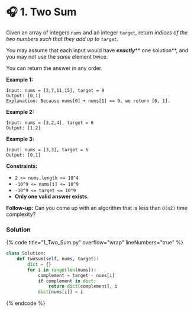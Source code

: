 # 🎧 1. Two Sum

Given an array of integers `nums` and an integer `target`, return _indices of the two numbers such that they add up to `target`_.

You may assume that each input would have _**exactly**_** one solution**, and you may not use the _same_ element twice.

You can return the answer in any order.

**Example 1:**

```
Input: nums = [2,7,11,15], target = 9
Output: [0,1]
Explanation: Because nums[0] + nums[1] == 9, we return [0, 1].
```

**Example 2:**

```
Input: nums = [3,2,4], target = 6
Output: [1,2]
```

**Example 3:**

```
Input: nums = [3,3], target = 6
Output: [0,1]
```

&#x20;

**Constraints:**

* `2 <= nums.length <= 10^4`
* `-10^9 <= nums[i] <= 10^9`
* `-10^9 <= target <= 10^9`
* **Only one valid answer exists.**

**Follow-up:** Can you come up with an algorithm that is less than `O(n2)` time complexity?

### Solution

{% code title="1_Two_Sum.py" overflow="wrap" lineNumbers="true" %}
```python
class Solution:
    def twoSum(self, nums, target):
        dict = {}
        for i in range(len(nums)):
            complement = target - nums[i]
            if complement in dict:
                return dict[complement], i
            dict[nums[i]] = i
```
{% endcode %}
